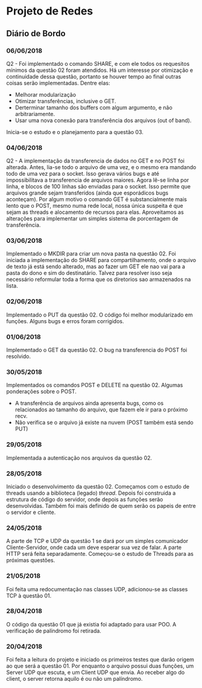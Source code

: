 ﻿# Projeto de Redes
## Diário de Bordo

### 06/06/2018
Q2 - Foi implementado o comando SHARE, e com ele todos os requesitos mínimos da questão 02 foram atendidos. Há um interesse por otimização e continuidade dessa questão, portanto se houver tempo ao final outras coisas serão implementadas. Dentre elas:
- Melhorar modularização
- Otimizar transferências, inclusive o GET.
- Derterminar tamanho dos buffers com algum argumento, e não arbitrariamente. 
- Usar uma nova conexão para transferência dos arquivos (out of band).

Inicia-se o estudo e o planejamento para a questão 03.

### 04/06/2018
Q2 - A implementação da transferencia de dados no GET e no POST foi alterada. Antes, lia-se todo o arquivo de uma vez, e o mesmo era mandando todo de uma vez para o socket. Isso gerava vários bugs e até impossibilitava a transferencia de arquivos maiores. Agora lê-se linha por linha, e blocos de 100 linhas são enviadas para o socket. Isso permite que arquivos grande sejam transferidos (ainda que esporádicos bugs aconteçam). Por algum motivo o comando GET é substancialmente mais lento que o POST, mesmo numa rede local, nossa única suspeita é que sejam as threads e alocamento de recursos para elas. Aproveitamos as alterações para implementar um simples sistema de porcentagem de transferência. 

### 03/06/2018
Implementado o MKDIR para criar um nova pasta na questão 02. Foi iniciada a implementação do SHARE para compartilhamento, onde o arquivo de texto já está sendo alterado, mas ao fazer um GET ele nao vai para a pasta do dono e sim do destinatário. Talvez para resolver isso seja necessário reformular toda a forma que os diretorios sao armazenados na lista.

### 02/06/2018
Implementado o PUT da questão 02. O código foi melhor modularizado em funções. Alguns bugs e erros foram corrigidos.

### 01/06/2018
Implementado o GET da questão 02. O bug na transferencia do POST foi resolvido.

### 30/05/2018
Implementados os comandos POST e DELETE na questão 02.
Algumas ponderações sobre o POST.
- A transferência de arquivos ainda apresenta bugs, como os relacionados ao tamanho do arquivo, que fazem ele ir para o próximo recv.
- Não verifica se o arquivo já existe na nuvem (POST também está sendo PUT)

### 29/05/2018
Implementada a autenticação nos arquivos da questão 02.

### 28/05/2018
Iniciado o desenvolvimento da questão 02. Começamos com o estudo de threads usando a biblioteca (legado) _thread_. Depois foi construida a estrutura de código do servidor, onde depois as funções serão desenvolvidas. Também foi mais definido de quem serão os papeis de entre o servidor e cliente.

### 24/05/2018
A parte de TCP e UDP da questão 1 se dará por um simples comunicador Cliente-Servidor, onde cada um deve esperar sua vez de falar. A parte HTTP será feita separadamente. Começou-se o estudo de Threads para as próximas questões.

### 21/05/2018
Foi feita uma redocumentação nas classes UDP, adicionou-se as classes TCP à questão 01.

### 28/04/2018
O código da questão 01 que já existia foi adaptado para usar POO. A verificação de palíndromo foi retirada.

### 20/04/2018
Foi feita a leitura do projeto e iniciado os primeiros testes que darão origem ao que será a questão 01. Por enquanto o arquivo possui duas funções, um Server UDP que escuta, e um Client UDP que envia. Ao receber algo do client, o server retorna aquilo é ou não um palíndromo. 
